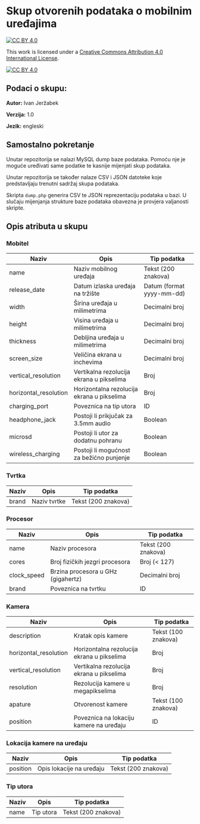 # Skup otvorenih podataka o mobilnim uređajima


[![CC BY 4.0][cc-by-shield]][cc-by]

This work is licensed under a
[Creative Commons Attribution 4.0 International License][cc-by].

[![CC BY 4.0][cc-by-image]][cc-by]

[cc-by]: http://creativecommons.org/licenses/by/4.0/
[cc-by-image]: https://i.creativecommons.org/l/by/4.0/88x31.png
[cc-by-shield]: https://img.shields.io/badge/License-CC%20BY%204.0-lightgrey.svg

## Podaci o skupu:
<b>Autor:</b> Ivan Jeržabek

<b>Verzija:</b> 1.0

<b>Jezik:</b> engleski

## Samostalno pokretanje
Unutar repozitorija se nalazi MySQL dump baze podataka. Pomoću nje je moguće uređivati same podatke te kasnije mijenjati skup podataka.

Unutar repozitorija se također nalaze CSV i JSON datoteke koje predstavljaju trenutni sadržaj skupa podataka.

Skripta `dump.php` generira CSV te JSON reprezentaciju podataka u bazi. U slučaju mijenjanja strukture baze podataka obavezna je provjera valjanosti skripte.

## Opis atributa u skupu

### Mobitel

| Naziv | Opis | Tip podatka |
| --- | --- | --- |
| name | Naziv mobilnog uređaja| Tekst (200 znakova) |
| release_date | Datum izlaska uređaja na tržište | Datum (format yyyy-mm-dd) |
| width | Širina uređaja u milimetrima | Decimalni broj |
| height | Visina uređaja u milimetrima | Decimalni broj |
| thickness | Debljina uređaja u milimetrima | Decimalni broj |
| screen_size | Veličina ekrana u inchevima | Decimalni broj |
| vertical_resolution | Vertikalna rezolucija ekrana u pikselima | Broj |
| horizontal_resolution | Horizontalna rezolucija ekrana u pikselima | Broj |
| charging_port | Poveznica na tip utora | ID |
| headphone_jack | Postoji li prikjučak za 3.5mm audio | Boolean |
| microsd | Postoji li utor za dodatnu pohranu | Boolean |
| wireless_charging | Postoji li mogućnost za bežićno punjenje | Boolean |

### Tvrtka

| Naziv | Opis | Tip podatka |
| --- | --- | --- |
| brand | Naziv tvrtke | Tekst (200 znakova) |

### Procesor

| Naziv | Opis | Tip podatka |
| --- | --- | --- |
| name | Naziv procesora | Tekst (200 znakova) |
| cores | Broj fizičkih jezgri procesora | Broj (< 127) |
| clock_speed | Brzina procesora u GHz (gigahertz) | Decimalni broj |
| brand | Poveznica na tvrtku | ID |

### Kamera

| Naziv | Opis | Tip podatka |
| --- | --- | --- |
| description | Kratak opis kamere | Tekst (100 znakova) |
| horizontal_resolution | Horizontalna rezolucija ekrana u pikselima | Broj |
| vertical_resolution | Vertikalna rezolucija ekrana u pikselima | Broj |
| resolution | Rezolucija kamere u megapikselima | Broj |
| apature | Otvorenost kamere | Tekst (100 znakova) |
| position | Poveznica na lokaciju kamere na uređaju | ID |

### Lokacija kamere na uređaju

| Naziv | Opis | Tip podatka |
| --- | --- | --- |
| position | Opis lokacije na uređaju | Tekst (200 znakova) |

### Tip utora

| Naziv | Opis | Tip podatka |
| --- | --- | --- |
| name | Tip utora | Tekst (200 znakova) |